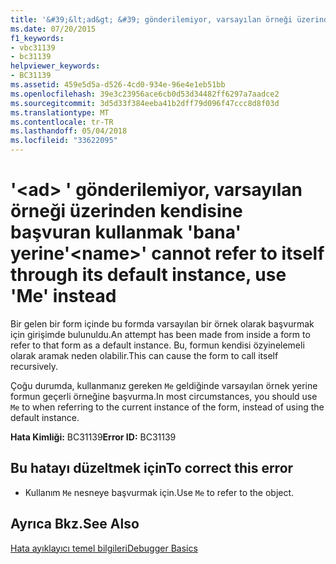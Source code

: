```yaml
---
title: '&#39;&lt;ad&gt; &#39; gönderilemiyor, varsayılan örneği üzerinden kendisine başvuran kullanmak &#39;bana&#39; yerine'
ms.date: 07/20/2015
f1_keywords:
- vbc31139
- bc31139
helpviewer_keywords:
- BC31139
ms.assetid: 459e5d5a-d526-4cd0-934e-96e4e1eb51bb
ms.openlocfilehash: 39e3c23956ace6cb0d53d34482ff6297a7aadce2
ms.sourcegitcommit: 3d5d33f384eeba41b2dff79d096f47ccc8d8f03d
ms.translationtype: MT
ms.contentlocale: tr-TR
ms.lasthandoff: 05/04/2018
ms.locfileid: "33622095"
---
```

# <a name="39ltnamegt39-cannot-refer-to-itself-through-its-default-instance-use-39me39-instead"></a><span data-ttu-id="0c46f-102">&#39;&lt;ad&gt; &#39; gönderilemiyor, varsayılan örneği üzerinden kendisine başvuran kullanmak &#39;bana&#39; yerine</span><span class="sxs-lookup"><span data-stu-id="0c46f-102">&#39;&lt;name&gt;&#39; cannot refer to itself through its default instance, use &#39;Me&#39; instead</span></span>
<span data-ttu-id="0c46f-103">Bir gelen bir form içinde bu formda varsayılan bir örnek olarak başvurmak için girişimde bulunuldu.</span><span class="sxs-lookup"><span data-stu-id="0c46f-103">An attempt has been made from inside a form to refer to that form as a default instance.</span></span> <span data-ttu-id="0c46f-104">Bu, formun kendisi özyinelemeli olarak aramak neden olabilir.</span><span class="sxs-lookup"><span data-stu-id="0c46f-104">This can cause the form to call itself recursively.</span></span>  
  
 <span data-ttu-id="0c46f-105">Çoğu durumda, kullanmanız gereken `Me` geldiğinde varsayılan örnek yerine formun geçerli örneğine başvurma.</span><span class="sxs-lookup"><span data-stu-id="0c46f-105">In most circumstances, you should use `Me` to when referring to the current instance of the form, instead of using the default instance.</span></span>  
  
 <span data-ttu-id="0c46f-106">**Hata Kimliği:** BC31139</span><span class="sxs-lookup"><span data-stu-id="0c46f-106">**Error ID:** BC31139</span></span>  
  
## <a name="to-correct-this-error"></a><span data-ttu-id="0c46f-107">Bu hatayı düzeltmek için</span><span class="sxs-lookup"><span data-stu-id="0c46f-107">To correct this error</span></span>  
  
-   <span data-ttu-id="0c46f-108">Kullanım `Me` nesneye başvurmak için.</span><span class="sxs-lookup"><span data-stu-id="0c46f-108">Use `Me` to refer to the object.</span></span>  
  
## <a name="see-also"></a><span data-ttu-id="0c46f-109">Ayrıca Bkz.</span><span class="sxs-lookup"><span data-stu-id="0c46f-109">See Also</span></span>  
 [<span data-ttu-id="0c46f-110">Hata ayıklayıcı temel bilgileri</span><span class="sxs-lookup"><span data-stu-id="0c46f-110">Debugger Basics</span></span>](/visualstudio/debugger/debugger-basics)
